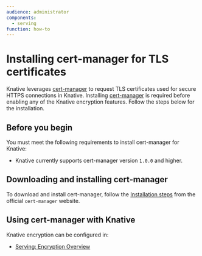 ```yaml
---
audience: administrator
components:
  - serving
function: how-to
---
```


# Installing cert-manager for TLS certificates

Knative leverages [cert-manager](https://github.com/jetstack/cert-manager) to request TLS certificates
used for secure HTTPS connections in Knative. Installing [cert-manager](https://github.com/jetstack/cert-manager)
is required before enabling any of the Knative encryption features. Follow the steps below for the installation.

## Before you begin

You must meet the following requirements to install cert-manager for Knative:

- Knative currently supports cert-manager version `1.0.0` and higher.

## Downloading and installing cert-manager

To download and install cert-manager, follow the [Installation steps](https://cert-manager.io/docs/installation/) from the official `cert-manager` website.

## Using cert-manager with Knative

Knative encryption can be configured in:

* [Serving: Encryption Overview](../serving/encryption/encryption-overview.md)

